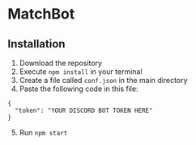 # MatchBot
## Installation
1. Download the repository
2. Execute `npm install` in your terminal
3. Create a file called `conf.json` in the main directory
4. Paste the following code in this file: 
```
{
  "token": "YOUR DISCORD BOT TOKEN HERE"
}
```
5. Run `npm start`